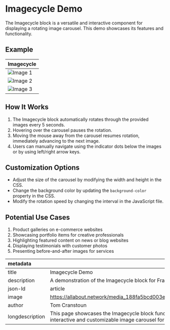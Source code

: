 # Imagecycle Demo

The Imagecycle block is a versatile and interactive component for displaying a rotating image carousel. This demo showcases its features and functionality.

## Example

| Imagecycle |
|------------|
| ![Image 1](https://allabout.network/media_188fa5bcd003e5a2d56e7ad3ca233300c9e52f1e5.png) |
| ![Image 2](https://allabout.network/media_14e918fa88c2a9a810fd454fa04f0bd152c01fed2.jpeg) |
| ![Image 3](https://allabout.network/media_1d92670adcfb7a18a062e49fd7967f4e9f76d8a52.jpeg) |

## How It Works

1. The Imagecycle block automatically rotates through the provided images every 5 seconds.
2. Hovering over the carousel pauses the rotation.
3. Moving the mouse away from the carousel resumes rotation, immediately advancing to the next image.
4. Users can manually navigate using the indicator dots below the images or by using left/right arrow keys.

## Customization Options

- Adjust the size of the carousel by modifying the width and height in the CSS.
- Change the background color by updating the `background-color` property in the CSS.
- Modify the rotation speed by changing the interval in the JavaScript file.

## Potential Use Cases

1. Product galleries on e-commerce websites
2. Showcasing portfolio items for creative professionals
3. Highlighting featured content on news or blog websites
4. Displaying testimonials with customer photos
5. Presenting before-and-after images for services

| metadata |  |
| :---- | :---- |
| title | Imagecycle Demo |
| description | A demonstration of the Imagecycle block for Franklin |
| json-ld | article |
| image | https://allabout.network/media_188fa5bcd003e5a2d56e7ad3ca233300c9e52f1e5.png |
| author | Tom Cranstoun |
| longdescription | This page showcases the Imagecycle block functionality in Franklin, demonstrating an interactive and customizable image carousel for various web applications. |